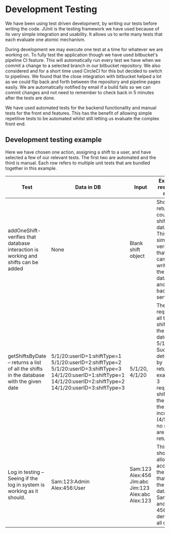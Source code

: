 # Development Testing

We have been using test driven development, by writing our tests before writing the code. JUnit is the testing framework we have used because of its very simple integration and usability. It allows us to write many tests that each evaluate one atomic mechanism.

During development we may execute one test at a time for whatever we are working on. To fully test the application though we have used bitbucket's pipeline CI feature. This will automatically run every test we have when we commit a change to a selected branch in our bitbucket repository. We also considered and for a short time used CircleCI for this but decided to switch to pipelines. We found that the close integration with bitbucket helped a lot as we could flip back and forth between the repository and pipeline pages easily. We are automatically notified by email if a build fails so we can commit changes and not need to remember to check back in 5 minutes after the tests are done.

We have used automated tests for the backend functionality and manual tests for the front end features. This has the benefit of allowing simple repetitive tests to be automated whilst still letting us evaluate the complex front end.

## Development testing example

Here we have chosen one action, assigning a shift to a user, and have selected a few of our relevant tests. The first two are automated and the third is manual. Each row refers to multiple unit tests that are bundled together in this example.

|Test|Data in DB|Input|Expected result and notes|
| --- | --- | --- | --- |
| addOneShift- verifies that database interaction is working and shifts can be added |None| Blank shift object | Should return a count of 1 shift in the database. This is a simple verification that data can be written to the database and read back to the server. |
| getShiftsByDate – returns a list of all the shifts in the database with the given date |5/1/20:userID=1:shiftType=1 5/1/20:userID=2:shiftType=2 5/1/20:userID=3:shiftType=3 <br>14/1/20:userID=1:shiftType=1 14/1/20:userID=2:shiftType=2 14/1/20:userID=3:shiftType=3| 5/1/20, 4/1/20 | The test requests all the shifts on the given date, 5/1/20. Success is determined by returning exactly the 3 requested shifts. In the case the date is incorrect (4/5/20) no shifts are returned. |
| Log in testing – Seeing if the log in system is working as it should. |Sam:123:Admin <br>Alex:456:User|Sam:123 Alex:456 Jim:abc Jim:123 Alex:abc Alex:123 | This test should allow access on the inputs that are in the database, Sam – 123 and Alex – 456 but deny it on all others. |
